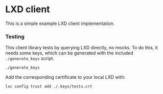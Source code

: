 
# LXD client

This is a simple example LXD client implementation.

### Testing

This client library tests by querying LXD directly, no mocks. To do this, it
needs some keys, which can be generated with the included `./generate_keys`
script.
```
./generate_keys
```

Add the corresponding certificate to your local LXD with:
```
lxc config trust add ./.keys/tests.crt
```

